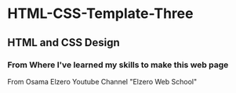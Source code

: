 # HTML-CSS-Template-Three

## HTML and CSS Design

### From Where I've learned my skills to make this web page
From Osama Elzero Youtube Channel "Elzero Web School"
